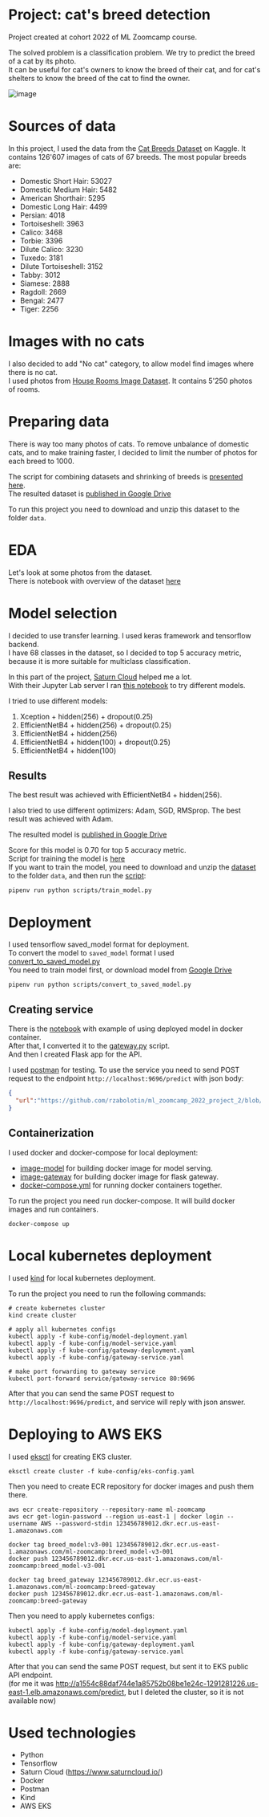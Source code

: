 # Project: cat's breed detection
Project created at cohort 2022 of ML Zoomcamp course.

The solved problem is a classification problem. We try to predict the breed of a cat by its photo.  
It can be useful for cat's owners to know the breed of their cat, and for cat's shelters to know the breed of the cat to find the owner.  

![image](/static/example_breeds.png)

# Sources of data
In this project, I used the data from the [Cat Breeds Dataset](https://www.kaggle.com/datasets/ma7555/cat-breeds-dataset) on Kaggle.
It contains 126'607 images of cats of 67 breeds.
The most popular breeds are:
- Domestic Short Hair: 53027
- Domestic Medium Hair: 5482
- American Shorthair: 5295
- Domestic Long Hair: 4499
- Persian: 4018
- Tortoiseshell: 3963
- Calico: 3468
- Torbie: 3396
- Dilute Calico: 3230
- Tuxedo: 3181
- Dilute Tortoiseshell: 3152
- Tabby: 3012
- Siamese: 2888
- Ragdoll: 2669
- Bengal: 2477
- Tiger: 2256

# Images with no cats
I also decided to add "No cat" category, to allow model find images where there is no cat.    
I used photos from [House Rooms Image Dataset](https://www.kaggle.com/datasets/robinreni/house-rooms-image-dataset). It contains 5'250 photos of rooms.  


# Preparing data

There is way too many photos of cats. To remove unbalance of domestic cats, and to make training faster, I decided to limit the number of photos for each breed to 1000.
  
The script for combining datasets and shrinking of breeds is [presented here](/scripts/prepare_dataset.py).  
The resulted dataset is [published in Google Drive](https://drive.google.com/file/d/1Csr2tC8SZDd___rIibFnI58sXaSkjHMr/view?usp=share_link)  

To run this project you need to download and unzip this dataset to the folder `data`.

# EDA
Let's look at some photos from the dataset.  
There is notebook with overview of the dataset [here](/notebooks/EDA.ipynb)

# Model selection
I decided to use transfer learning. I used keras framework and tensorflow backend.  
I have 68 classes in the dataset, so I decided to top 5 accuracy metric, because it is more suitable for multiclass classification.  

In this part of the project, [Saturn Cloud](https://www.saturncloud.io/) helped me a lot.  
With their Jupyter Lab server I ran [this notebook](/notebooks/model_selection.ipynb) to try different models.

I tried to use different models:
1. Xception + hidden(256) + dropout(0.25)
2. EfficientNetB4  + hidden(256) + dropout(0.25)
3. EfficientNetB4  + hidden(256)
4. EfficientNetB4  + hidden(100) + dropout(0.25)
5. EfficientNetB4  + hidden(100)

## Results
The best result was achieved with EfficientNetB4  + hidden(256).  

I also tried to use different optimizers: Adam, SGD, RMSprop. The best result was achieved with Adam.

The resulted model is [published in Google Drive](https://drive.google.com/file/d/1CtAl6MsrqnWzLDMjWiYJasNjSuT2MsLG/view?usp=sharing)  

Score for this model is 0.70 for top 5 accuracy metric.  
Script for training the model is [here](/scripts/train_model.py)  
If you want to train the model, you need to download and unzip the [dataset](https://drive.google.com/file/d/1Csr2tC8SZDd___rIibFnI58sXaSkjHMr/view?usp=share_link)   to the folder `data`, and then run the [script](scripts/train_model.py):

```shell
pipenv run python scripts/train_model.py
```

# Deployment
I used tensorflow saved_model format for deployment.  
To convert the model to `saved_model` format I used [convert_to_saved_model.py](/scripts/convert_to_saved_model.py)  
You need to train model first, or download model from [Google Drive](https://drive.google.com/file/d/1CtAl6MsrqnWzLDMjWiYJasNjSuT2MsLG/view?usp=sharing)

```shell
pipenv run python scripts/convert_to_saved_model.py
```

## Creating service
There is the [notebook](notebooks/tf_serving_connector.ipynb) with example of using deployed model in docker container.  
After that, I converted it to the [gateway.py](scripts/gateway.py) script.  
And then I created Flask app for the API.

I used [postman](https://www.postman.com/) for testing. To use the service you need to send POST request to the endpoint `http://localhost:9696/predict` with json body:
```json
{
  "url":"https://github.com/rzabolotin/ml_zoomcamp_2022_project_2/blob/main/static/burmila.jpg?raw=true"
}
```

## Containerization
I used docker and docker-compose for local deployment:

- [image-model](/docker/image-model.dockerfile) for building docker image for model serving.
- [image-gateway](/docker/image-gateway.dockerfile) for building docker image for flask gateway.
- [docker-compose.yml](docker-compose.yaml) for running docker containers together.

To run the project you need run docker-compose. It will build docker images and run containers.

```shell
docker-compose up
```

# Local kubernetes deployment

I used [kind](https://kind.sigs.k8s.io/) for local kubernetes deployment.

To run the project you need to run the following commands:
```shell
# create kubernetes cluster
kind create cluster 

# apply all kubernetes configs
kubectl apply -f kube-config/model-deployment.yaml 
kubectl apply -f kube-config/model-service.yaml
kubectl apply -f kube-config/gateway-deployment.yaml
kubectl apply -f kube-config/gateway-service.yaml

# make port forwarding to gateway service
kubectl port-forward service/gateway-service 80:9696
```

After that you can send the same  POST request to `http://localhost:9696/predict`, and service will reply with json answer.

# Deploying to AWS EKS
I used [eksctl](https://eksctl.io/) for creating EKS cluster.
```shell
eksctl create cluster -f kube-config/eks-config.yaml
```
Then you need to create ECR repository for docker images and push them there.
```shell
aws ecr create-repository --repository-name ml-zoomcamp
aws ecr get-login-password --region us-east-1 | docker login --username AWS --password-stdin 123456789012.dkr.ecr.us-east-1.amazonaws.com

docker tag breed_model:v3-001 123456789012.dkr.ecr.us-east-1.amazonaws.com/ml-zoomcamp:breed_model-v3-001
docker push 123456789012.dkr.ecr.us-east-1.amazonaws.com/ml-zoomcamp:breed_model-v3-001

docker tag breed_gateway 123456789012.dkr.ecr.us-east-1.amazonaws.com/ml-zoomcamp:breed-gateway
docker push 123456789012.dkr.ecr.us-east-1.amazonaws.com/ml-zoomcamp:breed-gateway
```

Then you need to apply kubernetes configs:
```shell
kubectl apply -f kube-config/model-deployment.yaml
kubectl apply -f kube-config/model-service.yaml
kubectl apply -f kube-config/gateway-deployment.yaml
kubectl apply -f kube-config/gateway-service.yaml
```

After that you can send the same  POST request, but sent it to EKS public API endpoint.  
(for me it was http://a1554c88daf744e1a85752b08be1e24c-1291281226.us-east-1.elb.amazonaws.com/predict, but I deleted the cluster, so it is not available now)

# Used technologies

- Python
- Tensorflow
- Saturn Cloud (https://www.saturncloud.io/)
- Docker
- Postman
- Kind
- AWS EKS